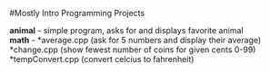 #Mostly Intro Programming Projects

**animal** - simple program, asks for and displays favorite animal  
**math** - *average.cpp (ask for 5 numbers and display their average)  
*change.cpp (show fewest number of coins for given cents 0-99)  
*tempConvert.cpp (convert celcius to fahrenheit)
